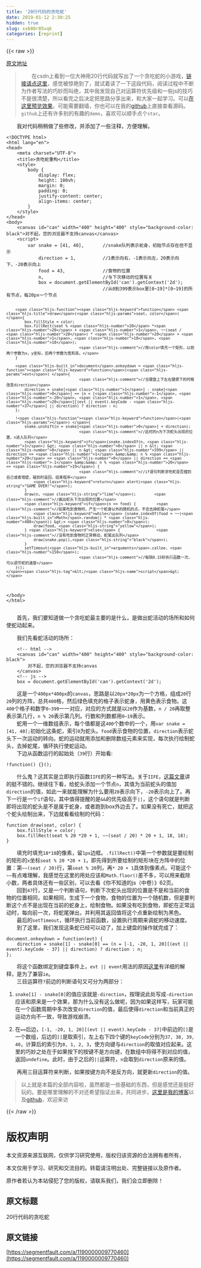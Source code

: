 ```yaml
---
title: '20行代码的贪吃蛇' 
date: 2019-01-12 2:30:25
hidden: true
slug: xx680r85vqk
categories: [reprint]
---
```


{{< raw >}}

                    
<p><a href="https://kongchenglc.github.io/blog/%E8%B4%AA%E5%90%83%E8%9B%8720170613/" rel="nofollow noreferrer" target="_blank">原文地址</a></p>
<blockquote><p>  在csdn上看到一位大神用20行代码就写出了一个贪吃蛇的小游戏，<a href="http://blog.csdn.net/hj7jay/article/details/51011269" rel="nofollow noreferrer" target="_blank">链接请点这里</a>，感觉被惊艳到了，就试着读了一下这段代码，阅读过程中不断为作者写法的巧妙而叫绝，其中我发现自己对运算符优先级和一些js的技巧不是很清楚，所以看完之后决定把思路分享出来，和大家一起学习。可以<a href="https://rawgit.com/kongchenglc/Demo/master/snake.html" rel="nofollow noreferrer" target="_blank">在这里预览效果</a>，可能需要翻墙，你也可以在我的<a href="https://github.com/kongchenglc/Demo/blob/master/snake.html" rel="nofollow noreferrer" target="_blank">github</a>上直接查看源码。<code>github</code>上还有许多别的有趣的<code>demo</code>，喜欢可以顺手点个<code>star</code>。</p></blockquote>
<p>  我对代码稍稍做了些修改，并添加了一些注释，方便理解。</p>
<div class="widget-codetool" style="display:none;">
      <div class="widget-codetool--inner">
      <span class="selectCode code-tool" data-toggle="tooltip" data-placement="top" title="" data-original-title="全选"></span>
      <span type="button" class="copyCode code-tool" data-toggle="tooltip" data-placement="top" data-clipboard-text="<!DOCTYPE html>
<html lang=&quot;en&quot;>
<head>
    <meta charset=&quot;UTF-8&quot;>
    <title>贪吃蛇重构</title>
    <style>
        body {
            display: flex;
            height: 100vh;
            margin: 0;
            padding: 0;
            justify-content: center;
            align-items: center;
        }
    </style>
</head>
<body>
    <canvas id=&quot;can&quot; width=&quot;400&quot; height=&quot;400&quot; style=&quot;background-color: black&quot;>对不起，您的浏览器不支持canvas</canvas>
    <script>
        var snake = [41, 40],       //snake队列表示蛇身，初始节点存在但不显示
            direction = 1,          //1表示向右，-1表示向左，20表示向下，-20表示向上
            food = 43,              //食物的位置
            n,                      //与下次移动的位置有关
            box = document.getElementById('can').getContext('2d');
                                    //从0到399表示box里[0~19]*[0~19]的所有节点，每20px一个节点

        function draw(seat, color) {
            box.fillStyle = color;
            box.fillRect(seat % 20 *20 + 1, ~~(seat / 20) * 20 + 1, 18, 18);
                                    //用color填充一个矩形，以前两个参数为x，y坐标，后两个参数为宽和高。
        }

        document.onkeydown = function(evt) {    
                                    //当键盘上下左右键摁下的时候改变direction
            direction = snake[1] - snake[0] == (n = [-1, -20, 1, 20][(evt || event).keyCode - 37] || direction) ? direction : n;
        };

        !function() {
            snake.unshift(n = snake[0] + direction);    
                                    //此时的n为下次蛇头出现的位置，n进入队列
            if(snake.indexOf(n, 1) > 0 || n < 0 || n > 399 || direction == 1 &amp;&amp; n % 20 == 0 || direction == -1 &amp;&amp; n % 20 == 19) {
                                    //if语句判断贪吃蛇是否撞到自己或者墙壁，碰到时返回，结束程序
                return alert(&quot;GAME OVER!&quot;);
            }
            draw(n, &quot;lime&quot;);        //画出蛇头下次出现的位置
            if(n == food) {         //如果吃到食物时，产生一个蛇身以外的随机的点，不会去掉蛇尾
                while (snake.indexOf(food = ~~(Math.random() * 400)) >= 0);
                draw(food, &quot;yellow&quot;);
            } else {                //没有吃到食物时正常移动，蛇尾出队列
                draw(snake.pop(),&quot;black&quot;);
            }
            setTimeout(arguments.callee, 150);      
                                    //每隔0.15秒执行函数一次，可以调节蛇的速度
        }();
    </script>
</body>
</html>" title="" data-original-title="复制"></span>
      <span type="button" class="saveToNote code-tool" data-toggle="tooltip" data-placement="top" title="" data-original-title="放进笔记"></span>
      </div>
      </div><pre class="xml hljs"><code class="html"><span class="hljs-meta">&lt;!DOCTYPE html&gt;</span>
<span class="hljs-tag">&lt;<span class="hljs-name">html</span> <span class="hljs-attr">lang</span>=<span class="hljs-string">"en"</span>&gt;</span>
<span class="hljs-tag">&lt;<span class="hljs-name">head</span>&gt;</span>
    <span class="hljs-tag">&lt;<span class="hljs-name">meta</span> <span class="hljs-attr">charset</span>=<span class="hljs-string">"UTF-8"</span>&gt;</span>
    <span class="hljs-tag">&lt;<span class="hljs-name">title</span>&gt;</span>贪吃蛇重构<span class="hljs-tag">&lt;/<span class="hljs-name">title</span>&gt;</span>
    <span class="hljs-tag">&lt;<span class="hljs-name">style</span>&gt;</span><span class="css">
        <span class="hljs-selector-tag">body</span> {
            <span class="hljs-attribute">display</span>: flex;
            <span class="hljs-attribute">height</span>: <span class="hljs-number">100vh</span>;
            <span class="hljs-attribute">margin</span>: <span class="hljs-number">0</span>;
            <span class="hljs-attribute">padding</span>: <span class="hljs-number">0</span>;
            <span class="hljs-attribute">justify-content</span>: center;
            <span class="hljs-attribute">align-items</span>: center;
        }
    </span><span class="hljs-tag">&lt;/<span class="hljs-name">style</span>&gt;</span>
<span class="hljs-tag">&lt;/<span class="hljs-name">head</span>&gt;</span>
<span class="hljs-tag">&lt;<span class="hljs-name">body</span>&gt;</span>
    <span class="hljs-tag">&lt;<span class="hljs-name">canvas</span> <span class="hljs-attr">id</span>=<span class="hljs-string">"can"</span> <span class="hljs-attr">width</span>=<span class="hljs-string">"400"</span> <span class="hljs-attr">height</span>=<span class="hljs-string">"400"</span> <span class="hljs-attr">style</span>=<span class="hljs-string">"background-color: black"</span>&gt;</span>对不起，您的浏览器不支持canvas<span class="hljs-tag">&lt;/<span class="hljs-name">canvas</span>&gt;</span>
    <span class="hljs-tag">&lt;<span class="hljs-name">script</span>&gt;</span><span class="javascript">
        <span class="hljs-keyword">var</span> snake = [<span class="hljs-number">41</span>, <span class="hljs-number">40</span>],       <span class="hljs-comment">//snake队列表示蛇身，初始节点存在但不显示</span>
            direction = <span class="hljs-number">1</span>,          <span class="hljs-comment">//1表示向右，-1表示向左，20表示向下，-20表示向上</span>
            food = <span class="hljs-number">43</span>,              <span class="hljs-comment">//食物的位置</span>
            n,                      <span class="hljs-comment">//与下次移动的位置有关</span>
            box = <span class="hljs-built_in">document</span>.getElementById(<span class="hljs-string">'can'</span>).getContext(<span class="hljs-string">'2d'</span>);
                                    <span class="hljs-comment">//从0到399表示box里[0~19]*[0~19]的所有节点，每20px一个节点</span>

        <span class="hljs-function"><span class="hljs-keyword">function</span> <span class="hljs-title">draw</span>(<span class="hljs-params">seat, color</span>) </span>{
            box.fillStyle = color;
            box.fillRect(seat % <span class="hljs-number">20</span> *<span class="hljs-number">20</span> + <span class="hljs-number">1</span>, ~~(seat / <span class="hljs-number">20</span>) * <span class="hljs-number">20</span> + <span class="hljs-number">1</span>, <span class="hljs-number">18</span>, <span class="hljs-number">18</span>);
                                    <span class="hljs-comment">//用color填充一个矩形，以前两个参数为x，y坐标，后两个参数为宽和高。</span>
        }

        <span class="hljs-built_in">document</span>.onkeydown = <span class="hljs-function"><span class="hljs-keyword">function</span>(<span class="hljs-params">evt</span>) </span>{    
                                    <span class="hljs-comment">//当键盘上下左右键摁下的时候改变direction</span>
            direction = snake[<span class="hljs-number">1</span>] - snake[<span class="hljs-number">0</span>] == (n = [<span class="hljs-number">-1</span>, <span class="hljs-number">-20</span>, <span class="hljs-number">1</span>, <span class="hljs-number">20</span>][(evt || event).keyCode - <span class="hljs-number">37</span>] || direction) ? direction : n;
        };

        !<span class="hljs-function"><span class="hljs-keyword">function</span>(<span class="hljs-params"></span>) </span>{
            snake.unshift(n = snake[<span class="hljs-number">0</span>] + direction);    
                                    <span class="hljs-comment">//此时的n为下次蛇头出现的位置，n进入队列</span>
            <span class="hljs-keyword">if</span>(snake.indexOf(n, <span class="hljs-number">1</span>) &gt; <span class="hljs-number">0</span> || n &lt; <span class="hljs-number">0</span> || n &gt; <span class="hljs-number">399</span> || direction == <span class="hljs-number">1</span> &amp;&amp; n % <span class="hljs-number">20</span> == <span class="hljs-number">0</span> || direction == <span class="hljs-number">-1</span> &amp;&amp; n % <span class="hljs-number">20</span> == <span class="hljs-number">19</span>) {
                                    <span class="hljs-comment">//if语句判断贪吃蛇是否撞到自己或者墙壁，碰到时返回，结束程序</span>
                <span class="hljs-keyword">return</span> alert(<span class="hljs-string">"GAME OVER!"</span>);
            }
            draw(n, <span class="hljs-string">"lime"</span>);        <span class="hljs-comment">//画出蛇头下次出现的位置</span>
            <span class="hljs-keyword">if</span>(n == food) {         <span class="hljs-comment">//如果吃到食物时，产生一个蛇身以外的随机的点，不会去掉蛇尾</span>
                <span class="hljs-keyword">while</span> (snake.indexOf(food = ~~(<span class="hljs-built_in">Math</span>.random() * <span class="hljs-number">400</span>)) &gt;= <span class="hljs-number">0</span>);
                draw(food, <span class="hljs-string">"yellow"</span>);
            } <span class="hljs-keyword">else</span> {                <span class="hljs-comment">//没有吃到食物时正常移动，蛇尾出队列</span>
                draw(snake.pop(),<span class="hljs-string">"black"</span>);
            }
            setTimeout(<span class="hljs-built_in">arguments</span>.callee, <span class="hljs-number">150</span>);      
                                    <span class="hljs-comment">//每隔0.15秒执行函数一次，可以调节蛇的速度</span>
        }();
    </span><span class="hljs-tag">&lt;/<span class="hljs-name">script</span>&gt;</span>
<span class="hljs-tag">&lt;/<span class="hljs-name">body</span>&gt;</span>
<span class="hljs-tag">&lt;/<span class="hljs-name">html</span>&gt;</span></code></pre>
<p>  首先，我们要知道做一个贪吃蛇最主要的是什么，是做出蛇活动的场所和如何使蛇动起来。  </p>
<p>  我们先看蛇活动的场所：</p>
<div class="widget-codetool" style="display:none;">
      <div class="widget-codetool--inner">
      <span class="selectCode code-tool" data-toggle="tooltip" data-placement="top" title="" data-original-title="全选"></span>
      <span type="button" class="copyCode code-tool" data-toggle="tooltip" data-placement="top" data-clipboard-text="    <!-- html -->
    <canvas id=&quot;can&quot; width=&quot;400&quot; height=&quot;400&quot; style=&quot;background-color: black&quot;>
        对不起，您的浏览器不支持canvas
    </canvas>
    <!-- js -->
    box = document.getElementById('can').getContext('2d');" title="" data-original-title="复制"></span>
      <span type="button" class="saveToNote code-tool" data-toggle="tooltip" data-placement="top" title="" data-original-title="放进笔记"></span>
      </div>
      </div><pre class="xml hljs"><code class="html">    <span class="hljs-comment">&lt;!-- html --&gt;</span>
    <span class="hljs-tag">&lt;<span class="hljs-name">canvas</span> <span class="hljs-attr">id</span>=<span class="hljs-string">"can"</span> <span class="hljs-attr">width</span>=<span class="hljs-string">"400"</span> <span class="hljs-attr">height</span>=<span class="hljs-string">"400"</span> <span class="hljs-attr">style</span>=<span class="hljs-string">"background-color: black"</span>&gt;</span>
        对不起，您的浏览器不支持canvas
    <span class="hljs-tag">&lt;/<span class="hljs-name">canvas</span>&gt;</span>
    <span class="hljs-comment">&lt;!-- js --&gt;</span>
    box = document.getElementById('can').getContext('2d');</code></pre>
<p>  这是一个<code>400px*400px</code>的<code>canvas</code>，思路是以<code>20px*20px</code>为一个方格，组成<code>20</code>行<code>20</code>列的方阵，总共<code>400</code>格，然后绿色填充的格子表示蛇身，用黄色表示食物。这<code>400</code>个格子和数字<code>0~399</code>一一对应，对应的方式就是以<code>20</code>作为基数，<code>n / 20</code>再取整表示第几行，<code>n % 20</code>表示第几列。行数和列数都用<code>0~19</code>表示。  <br>  蛇用一个一维数组表示，每个值都是这<code>400</code>个数中的一个，用<code>var snake = [41, 40];</code>初始化这条蛇，索引<code>0</code>为蛇头。<code>food</code>表示食物的位置，<code>direction</code>表示蛇头下一次运动的转向。蛇的运动就用添加和删除数组元素来实现，每次执行绘制蛇头，去掉蛇尾，循环执行使蛇运动。   <br>  下边从函数运行的起始处（<code>39</code>行）开始看:</p>
<div class="widget-codetool" style="display:none;">
      <div class="widget-codetool--inner">
      <span class="selectCode code-tool" data-toggle="tooltip" data-placement="top" title="" data-original-title="全选"></span>
      <span type="button" class="copyCode code-tool" data-toggle="tooltip" data-placement="top" data-clipboard-text="!function() {}();" title="" data-original-title="复制"></span>
      <span type="button" class="saveToNote code-tool" data-toggle="tooltip" data-placement="top" title="" data-original-title="放进笔记"></span>
      </div>
      </div><pre class="javascript hljs"><code class="javascript" style="word-break: break-word; white-space: initial;">!<span class="hljs-function"><span class="hljs-keyword">function</span>(<span class="hljs-params"></span>) </span>{}();</code></pre>
<p>  什么鬼？这其实是立即执行函数<code>IIFE</code>的另一种写法。关于<code>IIFE</code>，<a href="http://web.jobbole.com/82520/" rel="nofollow noreferrer" target="_blank">这篇文章</a>讲的挺不错的。继续往下看，给蛇头添加一个节点<code>n</code>，其值为当前蛇头的值加<code>direction</code>的值，如此一来就能理解为什么要用<code>20</code>表示向下，<code>-20</code>表示向上了。再下一行是一个<code>if</code>语句，其中值得提醒的是<code>&amp;&amp;</code>的优先级高于<code>||</code>，这个语句就是判断即将出现的蛇头是不是属于蛇身，或者跑到box外边去了。如果没有死亡，就把这个蛇头绘制出来，下边就看看绘制的代码：</p>
<div class="widget-codetool" style="display:none;">
      <div class="widget-codetool--inner">
      <span class="selectCode code-tool" data-toggle="tooltip" data-placement="top" title="" data-original-title="全选"></span>
      <span type="button" class="copyCode code-tool" data-toggle="tooltip" data-placement="top" data-clipboard-text="function draw(seat, color) {
    box.fillStyle = color;
    box.fillRect(seat % 20 *20 + 1, ~~(seat / 20) * 20 + 1, 18, 18);
}" title="" data-original-title="复制"></span>
      <span type="button" class="saveToNote code-tool" data-toggle="tooltip" data-placement="top" title="" data-original-title="放进笔记"></span>
      </div>
      </div><pre class="javascript hljs"><code class="javascript"><span class="hljs-function"><span class="hljs-keyword">function</span> <span class="hljs-title">draw</span>(<span class="hljs-params">seat, color</span>) </span>{
    box.fillStyle = color;
    box.fillRect(seat % <span class="hljs-number">20</span> *<span class="hljs-number">20</span> + <span class="hljs-number">1</span>, ~~(seat / <span class="hljs-number">20</span>) * <span class="hljs-number">20</span> + <span class="hljs-number">1</span>, <span class="hljs-number">18</span>, <span class="hljs-number">18</span>);
}</code></pre>
<p>  填充时填充<code>18*18</code>的像素，留<code>1px</code>边框。<code>.fillRect()</code>中第一个参数就是要绘制的矩形的<code>x</code>坐标<code>seat % 20 *20 + 1</code>，即先得到所要绘制的矩形块在方阵中的位置：第<code>~~(seat / 20)</code>行，第<code>seat % 20</code>列，再<code>* 20 + 1</code>具体到像素点。可能这个<code>~~</code>有点难理解，我感觉在这里的用处应该和<code>Math.floor()</code>差不多，可以用来截除小数，两者具体还有一些区别，可以去看《你不知道的js（中卷）》62页。    <br>  回到<code>47</code>行，又是一个判断语句，判断下次蛇头出现的位置是不是和当前的食物的位置相同，如果相同，生成下一个食物，食物的位置为一个随机数，但是要判断这个点不是出现在当前的蛇身上，绘制食物。如果没有吃到食物，即蛇在正常运动时，每向前一次，将蛇尾弹出，并利用其返回值将这个点重新绘制为黑色。  <br>  最后的<code>setTimeout</code>，循环执行当前函数，设置执行周期来调蛇的移动速度。  <br>  到了这里，我们发现这条蛇已经可以动了，加上键盘的操作就完成了：</p>
<div class="widget-codetool" style="display:none;">
      <div class="widget-codetool--inner">
      <span class="selectCode code-tool" data-toggle="tooltip" data-placement="top" title="" data-original-title="全选"></span>
      <span type="button" class="copyCode code-tool" data-toggle="tooltip" data-placement="top" data-clipboard-text="document.onkeydown = function(evt) {    
    direction = snake[1] - snake[0] == (n = [-1, -20, 1, 20][(evt || event).keyCode - 37] || direction) ? direction : n;
};" title="" data-original-title="复制"></span>
      <span type="button" class="saveToNote code-tool" data-toggle="tooltip" data-placement="top" title="" data-original-title="放进笔记"></span>
      </div>
      </div><pre class="javascript hljs"><code class="javascript"><span class="hljs-built_in">document</span>.onkeydown = <span class="hljs-function"><span class="hljs-keyword">function</span>(<span class="hljs-params">evt</span>) </span>{    
    direction = snake[<span class="hljs-number">1</span>] - snake[<span class="hljs-number">0</span>] == (n = [<span class="hljs-number">-1</span>, <span class="hljs-number">-20</span>, <span class="hljs-number">1</span>, <span class="hljs-number">20</span>][(evt || event).keyCode - <span class="hljs-number">37</span>] || direction) ? direction : n;
};</code></pre>
<p>  将这个函数绑定到键盘事件上，<code>evt || event</code>用法的原因<a href="https://zhidao.baidu.com/question/323191920.html" rel="nofollow noreferrer" target="_blank">这里</a>有详细的解释，是为了兼容<code>ie</code>。  <br>  三目运算符<code>?</code>前边的判断语句又可分为两部分：</p>
<ol>
<li><p><code>snake[1] - snake[0]</code>的值应该就是<code>-direction</code>，按理说此处写成<code>-direction</code>应该和原来是一个效果，那为什么没有这么做呢，因为如果这样写，玩家可能在一个函数周期中多次改变<code>direction</code>的值，最后使得<code>direction</code>和当前真正的运动方向不一致，导致游戏崩溃。</p></li>
<li><p>在<code>==</code>后边，<code>[-1, -20, 1, 20][(evt || event).keyCode - 37]</code>中前边的<code>[]</code>是一个数组，后边的<code>[]</code>是取索引，左上右下四个键的<code>keyCode</code>分别为<code>37, 38, 39, 40</code>，计算后的索引为<code>0, 1, 2, 3</code>，使方向键与<code>direction</code>的取值对应起来。这里的巧妙之处在于如果按下的按键不是方向键，在数组中将得不到对应的值，返回<code>undefine</code>。此时，由于之后的<code>||</code>运算符，<code>n</code>会取到<code>direction</code>原来的值。</p></li>
</ol>
<p>  再用三目运算符来判断，如果按键方向不是反方向，就更新<code>direction</code>的值。</p>
<blockquote><p>以上就是本篇的全部内容啦，虽然都是一些基础的东西，但是感觉还是挺好玩的。要是哪里理解的不对还希望指证出来，共同进步。<a href="https://kongchenglc.github.io/" rel="nofollow noreferrer" target="_blank">这里是我的博客</a>以及<a href="https://github.com/kongchenglc" rel="nofollow noreferrer" target="_blank">github</a>，欢迎来访</p></blockquote>

                
{{< /raw >}}

# 版权声明
本文资源来源互联网，仅供学习研究使用，版权归该资源的合法拥有者所有，

本文仅用于学习、研究和交流目的。转载请注明出处、完整链接以及原作者。

原作者若认为本站侵犯了您的版权，请联系我们，我们会立即删除！

## 原文标题
20行代码的贪吃蛇

## 原文链接
[https://segmentfault.com/a/1190000009770460](https://segmentfault.com/a/1190000009770460)

